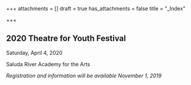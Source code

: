 +++
attachments = []
draft = true
has_attachments = false
title = "_Index"

+++
## 2020 Theatre for Youth Festival

Saturday, April 4, 2020

Saluda River Academy for the Arts

_Registration and information will be available November 1, 2019_